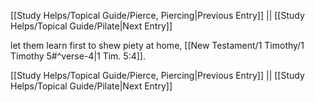 [[Study Helps/Topical Guide/Pierce, Piercing|Previous Entry]]  ||  [[Study Helps/Topical Guide/Pilate|Next Entry]]

 let them learn first to shew piety at home, [[New Testament/1 Timothy/1 Timothy 5#^verse-4|1 Tim. 5:4]].

[[Study Helps/Topical Guide/Pierce, Piercing|Previous Entry]]  ||  [[Study Helps/Topical Guide/Pilate|Next Entry]]